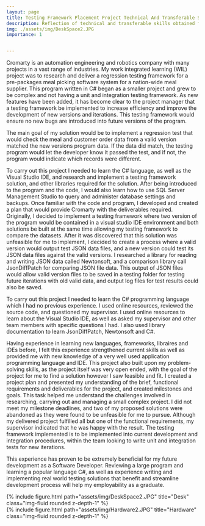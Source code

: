 ```yaml
---
layout: page
title: Testing Framework Placement Project Technical And Transferable Skills
description: Reflection of technical and transferable skills obtained from the project
img: ./assets/img/DeskSpace2.JPG
importance: 1


---
```


Cromarty is an automation engineering and robotics company with many projects in a vast range of industries. My work integrated learning (WIL) project was to research and deliver a regression testing framework for a pre-packages meal picking software system for a nation-wide meal supplier. This program written in C# began as a smaller project and grew to be complex and not having a unit and integration testing framework. As new features have been added, it has become clear to the project manager that a testing framework be implemented to increase efficiency and improve the development of new versions and iterations. This testing framework would ensure no new bugs are introduced into future versions of the program.  

 

The main goal of my solution would be to implement a regression test that would check the meal and customer order data from a valid version matched the new versions program data. If the data did match, the testing program would let the developer know it passed the test, and if not, the program would indicate which records were different.  

 

To carry out this project I needed to learn the C# language, as well as the Visual Studio IDE, and research and implement a testing framework solution, and other libraries required for the solution. After being introduced to the program and the code, I would also learn how to use SQL Server Management Studio to query and administer database settings and backups. Once familiar with the code and program, I developed and created a plan that would provide Cromarty with the deliverables required. Originally, I decided to implement a testing framework where two version of the program would be contained in a visual studio IDE environment and both solutions be built at the same time allowing my testing framework to compare the datasets. After it was discovered that this solution was unfeasible for me to implement, I decided to create a process where a valid version would output test JSON data files, and a new version could test its JSON data files against the valid versions.  I researched a library for reading and writing JSON data called Newtonsoft, and a comparison library call JsonDiffPatch for comparing JSON file data. This output of JSON files would allow valid version files to be saved in a testing folder for testing future iterations with old valid data, and output log files for test results could also be saved.  

 

To carry out this project I needed to learn the C# programming language which I had no previous experience. I used online resources, reviewed the source code, and questioned my supervisor. I used online resources to learn about the Visual Studio IDE, as well as asked my supervisor and other team members with specific questions I had. I also used library documentation to learn JsonDiffPatch, Newtonsoft and C#. 

 

Having experience in learning new languages, frameworks, libraires and IDEs before, I felt this experience strengthened current skills as well as provided me with new knowledge of a very well used application programming language and IDE. This project also built upon my problem-solving skills, as the project itself was very open ended, with the goal of the project for me to find a solution however I saw feasible and fit. I created a project plan and presented my understanding of the brief, functional requirements and deliverables for the project, and created milestones and goals. This task helped me understand the challenges involved in researching, carrying out and managing a small complex project. I did not meet my milestone deadlines, and two of my proposed solutions were abandoned as they were found to be unfeasible for me to pursue. Although my delivered project fulfilled all but one of the functional requirements, my supervisor indicated that he was happy with the result. The testing framework implemented is to be implemented into current development and integration procedures, within the team looking to write unit and integration tests for new iterations.  

 

This experience has proven to be extremely beneficial for my future development as a Software Developer. Reviewing a large program and learning a popular language C#, as well as experience writing and implementing real world testing solutions that benefit and streamline development process will help my employability as a graduate.   


<div class="row">
    <div class="col-sm mt-3 mt-md-0">
        {% include figure.html path="assets/img/DeskSpace2.JPG" title="Desk" class="img-fluid rounded z-depth-1" %}
    </div>
    <div class="col-sm mt-3 mt-md-0">
        {% include figure.html path="assets/img/Hardware2.JPG" title="Hardware" class="img-fluid rounded z-depth-1" %}
    </div>
</div>

